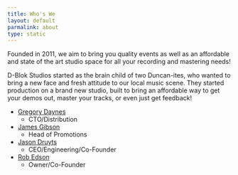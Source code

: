 ```yaml
---
title: Who's We
layout: default
parmalink: about
type: static
---
```


Founded in 2011, we aim to bring you quality events as well as an affordable and state of the art studio space for all your recording and mastering needs!

D-Blok Studios started as the brain child of two Duncan-ites, who wanted to bring a new face and fresh attitude to our local music scene. They started production on a brand new studio, built to bring an affordable way to get your demos out, master your tracks, or even just get feedback!

+ [Gregory Daynes]({{site.url}}/artists/industrial)
  + CTO/Distribution
+ [James Gibson]({{site.url}}/people/james_gibson)
  + Head of Promotions
+ [Jason Druyts]({{site.url}}/artists/drute-z)
  + CEO/Engineering/Co-Founder
+ [Rob Edson]({{site.url}}/people/rob_edson)
  + Owner/Co-Founder